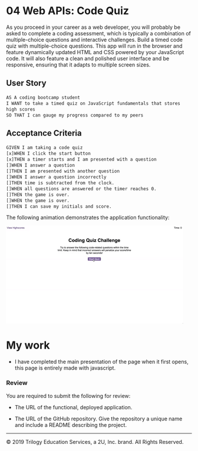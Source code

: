 # 04 Web APIs: Code Quiz

As you proceed in your career as a web developer, you will probably be asked to complete a coding assessment, which is typically a combination of multiple-choice questions and interactive challenges. Build a timed code quiz with multiple-choice questions. This app will run in the browser and feature dynamically updated HTML and CSS powered by your JavaScript code. It will also feature a clean and polished user interface and be responsive, ensuring that it adapts to multiple screen sizes.

## User Story

```
AS A coding bootcamp student
I WANT to take a timed quiz on JavaScript fundamentals that stores high scores
SO THAT I can gauge my progress compared to my peers
```

## Acceptance Criteria

```
GIVEN I am taking a code quiz
[x]WHEN I click the start button
[x]THEN a timer starts and I am presented with a question
[]WHEN I answer a question
[]THEN I am presented with another question
[]WHEN I answer a question incorrectly
[]THEN time is subtracted from the clock.
[]WHEN all questions are answered or the timer reaches 0.
[]THEN the game is over.
[]WHEN the game is over.
[]THEN I can save my initials and score.
```

The following animation demonstrates the application functionality:

![code quiz](./Assets/04-web-apis-homework-demo.gif)
# My work
* I have completed the main presentation of the page when it first opens, this page is entirely made with javascript.

### Review

You are required to submit the following for review:

* The URL of the functional, deployed application.

* The URL of the GitHub repository. Give the repository a unique name and include a README describing the project.

- - -
© 2019 Trilogy Education Services, a 2U, Inc. brand. All Rights Reserved.
